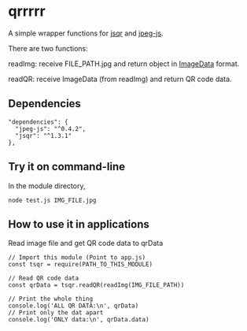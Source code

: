 # qrrrrr

A simple wrapper functions for [jsqr](https://github.com/cozmo/jsQR) and [jpeg-js](https://www.npmjs.com/package/jpeg-js).

There are two functions:

readImg: receive FILE_PATH.jpg and return object in [ImageData](https://developer.mozilla.org/en-US/docs/Web/API/ImageData) format.

readQR: receive ImageData (from readImg) and return QR code data.

## Dependencies

```
"dependencies": {
  "jpeg-js": "^0.4.2",
  "jsqr": "^1.3.1"
},
```

## Try it on command-line

In the module directory,

```
node test.js IMG_FILE.jpg
```

## How to use it in applications

Read image file and get QR code data to qrData

```
// Import this module (Point to app.js)
const tsqr = require(PATH_TO_THIS_MODULE)

// Read QR code data
const qrData = tsqr.readQR(readImg(IMG_FILE_PATH))

// Print the whole thing
console.log('ALL QR DATA:\n', qrData)
// Print only the dat apart
console.log('ONLY data:\n', qrData.data)
```
